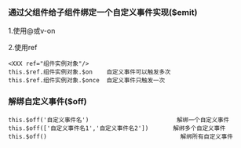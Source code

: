 ### 通过父组件给子组件绑定一个自定义事件实现($emit)
1.使用@或v-on

2.使用ref
```
<XXX ref="组件实例对象"/>
this.$ref.组件实例对象.$on    自定义事件可以触发多次
this.$ref.组件实例对象.$once  自定义事件只触发一次
```

### 解绑自定义事件($off)
```
this.$off('自定义事件名')                         解绑一个自定义事件
this.$off(['自定义事件名1','自定义事件名2'])       解绑多个自定义事件
this.$off()                                      解绑所有自定义事件
```



